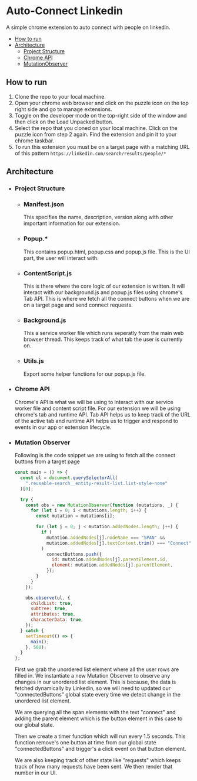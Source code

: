 # Auto-Connect Linkedin

A simple chrome extension to auto connect with people on linkedin.

- [How to run](#how-to-run)
- [Architecture](#architecture)
  - [Project Structure](#project-structure)
  - [Chrome API](#chrome-api)
  - [MutationObserver](#mutation-observer)

## How to run

1. Clone the repo to your local machine.
2. Open your chrome web browser and click on the puzzle icon on the top right side and go to manage extensions.
3. Toggle on the developer mode on the top-right side of the window and then click on the Load Unpacked button.
4. Select the repo that you cloned on your local machine. Click on the puzzle icon from step 2 again. Find the extension and pin it to your chrome taskbar.
5. To run this extension you must be on a target page with a matching URL of this pattern `https://linkedin.com/search/results/people/*`

## Architecture

- ### Project Structure

  - ### Manifest.json

    This specifies the name, description, version along with other important information for our extension.

  - ### Popup.\*

    This contains popup.html, popup.css and popup.js file. This is the UI part, the user will interact with.

  - ### ContentScript.js

    This is there where the core logic of our extension is written. It will interact with our background.js and popup.js files using chrome's Tab API. This is where we fetch all the connect buttons when we are on a target page and send connect requests.

  - ### Background.js

    This a service worker file which runs seperatly from the main web browser thread. This keeps track of what tab the user is currently on.

  - ### Utils.js
    Export some helper functions for our popup.js file.

- ### Chrome API

  Chrome's API is what we will be using to interact with our service worker file and content script file. For our extension we will be using chrome's tab and runtime API. Tab API helps us to keep track of the URL of the active tab and runtime API helps us to trigger and respond to events in our app or extension lifecycle.

- ### Mutation Observer

  Following is the code snippet we are using to fetch all the connect buttons from a target page

  ```javascript
  const main = () => {
    const ul = document.querySelectorAll(
      ".reusable-search__entity-result-list.list-style-none"
    )[0];

    try {
      const obs = new MutationObserver(function (mutations, _) {
        for (let i = 0; i < mutations.length; i++) {
          const mutation = mutations[i];

          for (let j = 0; j < mutation.addedNodes.length; j++) {
            if (
              mutation.addedNodes[j].nodeName === "SPAN" &&
              mutation.addedNodes[j].textContent.trim() === "Connect"
            )
              connectButtons.push({
                id: mutation.addedNodes[j].parentElement.id,
                element: mutation.addedNodes[j].parentElement,
              });
          }
        }
      });

      obs.observe(ul, {
        childList: true,
        subtree: true,
        attributes: true,
        characterData: true,
      });
    } catch {
      setTimeout(() => {
        main();
      }, 500);
    }
  };
  ```

  First we grab the unordered list element where all the user rows are filled in. We instantiate a new Mutation Observer to observe any changes in our unordered list element. This is because, the data is fetched dynamically by Linkedin, so we will need to updated our "connectedButtons" global state every time we detect change in the unordered list element.

  We are querying all the span elements with the text "connect" and adding the parent element which is the button element in this case to our global state.

  Then we create a timer function which will run every 1.5 seconds. This function remove's one button at time from our global state "connectedButtons" and trigger's a click event on that button element.

  We are also keeping track of other state like "requests" which keeps track of how many requests have been sent. We then render that number in our UI.
